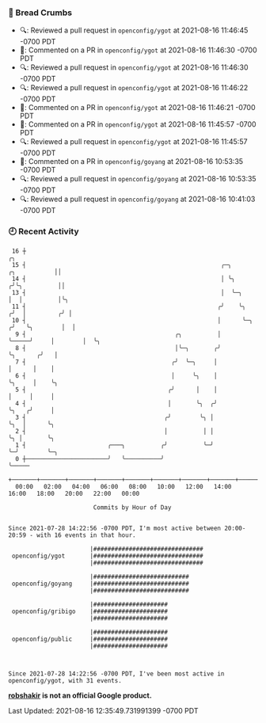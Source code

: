 ### 🍞 Bread Crumbs

 * 🔍: Reviewed a pull request in  `openconfig/ygot` at 2021-08-16 11:46:45 -0700 PDT
 * 💬: Commented on a PR in  `openconfig/ygot` at 2021-08-16 11:46:30 -0700 PDT
 * 🔍: Reviewed a pull request in  `openconfig/ygot` at 2021-08-16 11:46:30 -0700 PDT
 * 🔍: Reviewed a pull request in  `openconfig/ygot` at 2021-08-16 11:46:22 -0700 PDT
 * 💬: Commented on a PR in  `openconfig/ygot` at 2021-08-16 11:46:21 -0700 PDT
 * 💬: Commented on a PR in  `openconfig/ygot` at 2021-08-16 11:45:57 -0700 PDT
 * 🔍: Reviewed a pull request in  `openconfig/ygot` at 2021-08-16 11:45:57 -0700 PDT
 * 💬: Commented on a PR in  `openconfig/goyang` at 2021-08-16 10:53:35 -0700 PDT
 * 🔍: Reviewed a pull request in  `openconfig/goyang` at 2021-08-16 10:53:35 -0700 PDT
 * 🔍: Reviewed a pull request in  `openconfig/goyang` at 2021-08-16 10:41:03 -0700 PDT

### 🕘 Recent Activity
```
 16 ┼                                                                                     ╭╮
 15 ┤                                                       ╭─╮              ╭╮           ││
 14 ┤                                                       │ ╰╮            ╭╯╰╮          ││
 13 ┤                                                       │  ╰─╮          │  │          │╰╮
 11 ┤                                                      ╭╯    ╰╮        ╭╯  │         ╭╯ │
 10 ┤                                                      │      ╰─╮     ╭╯   ╰╮        │  │
  9 ┤                                          ╭╮          │        ╰─────╯     │        │  ╰╮
  8 ┤                                          │╰─╮       ╭╯                    ╰╮      ╭╯   │
  7 ┤                                         ╭╯  ╰─╮     │                      │      │    │
  6 ┤                                         │     ╰╮    │                      ╰╮     │    ╰╮
  5 ┤                                        ╭╯      │    │                       │     │     │
  4 ┤                                        │       ╰╮  ╭╯                       ╰╮   ╭╯     │
  3 ┤                                       ╭╯        ╰╮ │                         ╰╮  │      ╰╮
  2 ┤                                       │          │ │                          ╰╮ │       ╰╮
  1 ┤                       ╭───╮          ╭╯          ╰─╯                           ╰─╯        ╰─╮
  0 ┼───────────────────────╯   ╰──────────╯                                                      ╰─────
    +───────+───────+───────+───────+───────+───────+───────+───────+───────+───────+───────+───────+────
  00:00   02:00   04:00   06:00   08:00   10:00   12:00   14:00   16:00   18:00   20:00   22:00   00:00   

						Commits by Hour of Day


Since 2021-07-28 14:22:56 -0700 PDT, I'm most active between 20:00-20:59 - with 16 events in that hour.

```



```
                       |###############################
 openconfig/ygot       |###############################
                       |###############################

                       |###########################
 openconfig/goyang     |###########################
                       |###########################

                       |#####################
 openconfig/gribigo    |#####################
                       |#####################

                       |#####################
 openconfig/public     |#####################
                       |#####################



Since 2021-07-28 14:22:56 -0700 PDT, I've been most active in openconfig/ygot, with 31 events.

```
**[robshakir](mailto:robjs@google.com) is not an official Google product.**  


Last Updated: 2021-08-16 12:35:49.731991399 -0700 PDT
